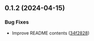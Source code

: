## 0.1.2 (2024-04-15)


### Bug Fixes

* Improve README contents ([34f2828](https://github.com/binary-braids/github-actions-runner/commit/34f28288d0424701e9e55ab225c85018b3925a64))



